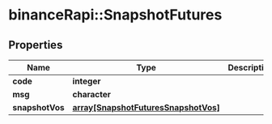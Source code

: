 # binanceRapi::SnapshotFutures


## Properties
Name | Type | Description | Notes
------------ | ------------- | ------------- | -------------
**code** | **integer** |  | 
**msg** | **character** |  | 
**snapshotVos** | [**array[SnapshotFuturesSnapshotVos]**](snapshotFutures_snapshotVos.md) |  | 


